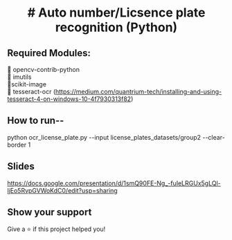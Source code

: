 <h1 align="center"># Auto number/Licsence plate recognition (Python) </h1>

## Required Modules: <br/>
  📌 opencv-contrib-python <br/>
  📌 imutils <br/>
  📌scikit-image <br/>
 📌 tesseract-ocr (https://medium.com/quantrium-tech/installing-and-using-tesseract-4-on-windows-10-4f7930313f82) <br/>
  
## How to run--

python ocr_license_plate.py --input license_plates_datasets/group2 --clear-border 1

## Slides
https://docs.google.com/presentation/d/1smQ90FE-Ng_-fuIeLRGUx5gLQl-ljEo5RvpGVWoKdC0/edit?usp=sharing

## Show your support

Give a ⭐️ if this project helped you!

